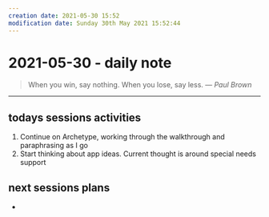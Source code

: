 ```yaml
---
creation date: 2021-05-30 15:52
modification date: Sunday 30th May 2021 15:52:44
---
```



# 2021-05-30 - daily note

> When you win, say nothing. When you lose, say less.
> &mdash; <cite>Paul Brown</cite>

---

## todays sessions activities

1. Continue on Archetype, working through the walkthrough and paraphrasing as I go
2. Start thinking about app ideas.  Current thought is around special needs support

## next sessions plans
- 